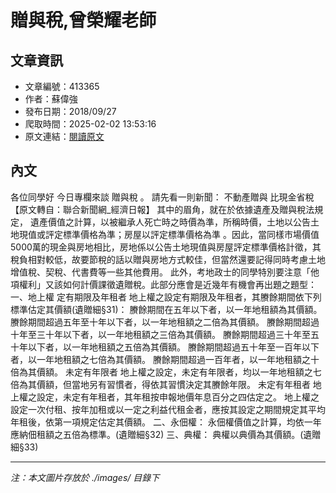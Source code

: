 # 贈與稅,曾榮耀老師

## 文章資訊
- 文章編號：413365
- 作者：蘇偉強
- 發布日期：2018/09/27
- 爬取時間：2025-02-02 13:53:16
- 原文連結：[閱讀原文](https://real-estate.get.com.tw/Columns/detail.aspx?no=413365)

## 內文
各位同學好
今日專欄來談
贈與稅
。
請先看一則新聞：
不動產贈與 比現金省稅【原文轉自：聯合新聞網_經濟日報】
其中的眉角，就在於依據遺產及贈與稅法規定，
遺產價值之計算，以被繼承人死亡時之時價為準，所稱時價，土地以公告土地現值或評定標準價格為準；房屋以評定標準價格為準
。因此，當同樣市場價值5000萬的現金與房地相比，房地係以公告土地現值與房屋評定標準價格計徵，其稅負相對較低，故要節稅的話以贈與房地方式較佳，但當然還要記得同時考慮土地增值稅、契稅、代書費等一些其他費用。
此外，考地政士的同學特別要注意「他項權利」又該如何計價課徵遺贈稅。此部分應會是近幾年有機會再出題之題型：
一、地上權
定有期限及年租者
地上權之設定有期限及年租者，其賸餘期間依下列標準估定其價額(遺贈細§31)：
賸餘期間在五年以下者，以一年地租額為其價額。
賸餘期間超過五年至十年以下者，以一年地租額之二倍為其價額。
賸餘期間超過十年至三十年以下者，以一年地租額之三倍為其價額。
賸餘期間超過三十年至五十年以下者，以一年地租額之五倍為其價額。
賸餘期間超過五十年至一百年以下者，以一年地租額之七倍為其價額。
賸餘期間超過一百年者，以一年地租額之十倍為其價額。
未定有年限者
地上權之設定，未定有年限者，均以一年地租額之七倍為其價額，但當地另有習慣者，得依其習慣決定其賸餘年限。
未定有年租者
地上權之設定，未定有年租者，其年租按申報地價年息百分之四估定之。
地上權之設定一次付租、按年加租或以一定之利益代租金者，應按其設定之期間規定其平均年租後，依第一項規定估定其價額。
二、永佃權：
永佃權價值之計算，均依一年應納佃租額之五倍為標準。(遺贈細§32)
三、典權：
典權以典價為其價額。(遺贈細§33)

---
*注：本文圖片存放於 ./images/ 目錄下*
